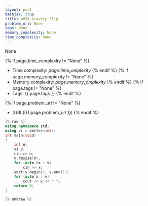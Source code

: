 ```yaml
---
layout: post
mathjax: true
title: 405A Gravity Flip
problem_url: None
tags: None
memory_complexity: None
time_complexity: None
---
```


None


{% if page.time_complexity != "None" %}
- Time complexity: ${{ page.time_complexity }}$
{% endif %}
{% if page.memory_complexity != "None" %}
- Memory complexity: ${{ page.memory_complexity }}$
{% endif %}
{% if page.tags != "None" %}
- Tags: {{ page.tags }}
{% endif %}

{% if page.problem_url != "None" %}
- [URL]({{ page.problem_url }})
{% endif %}

```cpp
{% raw %}
using namespace std;
using vi = vector<int>;
int main(void)
{
    int n;
    vi v;
    cin >> n;
    v.resize(n);
    for (auto &x : v)
        cin >> x;
    sort(v.begin(), v.end());
    for (auto x : v)
        cout << x << " ";
    return 0;
}

{% endraw %}
```